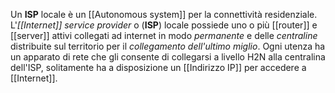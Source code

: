 Un __ISP__ locale è un [[Autonomous system]] per la connettività residenziale.
L'_[[Internet]] service provider_ o (__ISP__) locale possiede uno o più [[router]] e [[server]] attivi collegati ad internet in modo _permanente_ e delle _centraline_ distribuite sul territorio per il _collegamento dell'ultimo miglio_.
Ogni utenza ha un apparato di rete che gli consente di collegarsi a livello H2N alla centralina dell'ISP, solitamente ha a disposizione un [[Indirizzo IP]] per accedere a [[Internet]].